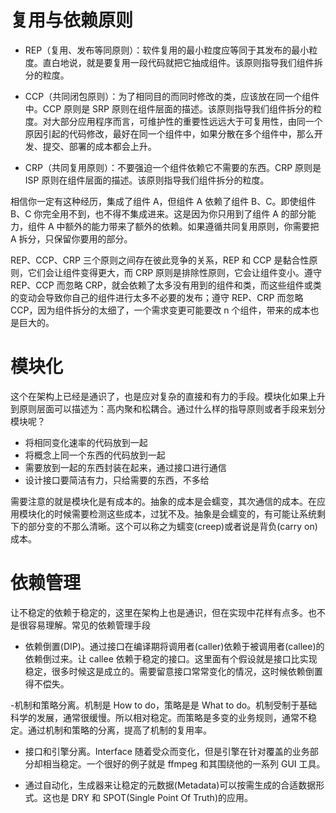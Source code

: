 # 复用与依赖原则

- REP（复用、发布等同原则）：软件复用的最小粒度应等同于其发布的最小粒度。直白地说，就是要复用一段代码就把它抽成组件。该原则指导我们组件拆分的粒度。

- CCP（共同闭包原则）：为了相同目的而同时修改的类，应该放在同一个组件中。CCP 原则是 SRP 原则在组件层面的描述。该原则指导我们组件拆分的粒度。对大部分应用程序而言，可维护性的重要性远远大于可复用性，由同一个原因引起的代码修改，最好在同一个组件中，如果分散在多个组件中，那么开发、提交、部署的成本都会上升。

- CRP（共同复用原则）：不要强迫一个组件依赖它不需要的东西。CRP 原则是 ISP 原则在组件层面的描述。该原则指导我们组件拆分的粒度。

相信你一定有这种经历，集成了组件 A，但组件 A 依赖了组件 B、C。即使组件 B、C 你完全用不到，也不得不集成进来。这是因为你只用到了组件 A 的部分能力，组件 A 中额外的能力带来了额外的依赖。如果遵循共同复用原则，你需要把 A 拆分，只保留你要用的部分。

REP、CCP、CRP 三个原则之间存在彼此竞争的关系，REP 和 CCP 是黏合性原则，它们会让组件变得更大，而 CRP 原则是排除性原则，它会让组件变小。遵守 REP、CCP 而忽略 CRP，就会依赖了太多没有用到的组件和类，而这些组件或类的变动会导致你自己的组件进行太多不必要的发布；遵守 REP、CRP 而忽略 CCP，因为组件拆分的太细了，一个需求变更可能要改 n 个组件，带来的成本也是巨大的。

# 模块化

这个在架构上已经是通识了，也是应对复杂的直接和有力的手段。模块化如果上升到原则层面可以描述为：高内聚和松耦合。通过什么样的指导原则或者手段来划分模块呢？

- 将相同变化速率的代码放到一起
- 将概念上同一个东西的代码放到一起
- 需要放到一起的东西封装在起来，通过接口进行通信
- 设计接口要简洁有力，只给需要的东西，不多给

需要注意的就是模块化是有成本的。抽象的成本是会蠕变，其次通信的成本。在应用模块化的时候需要检测这些成本，过犹不及。抽象是会蠕变的，有可能让系统剩下的部分变的不那么清晰。这个可以称之为蠕变(creep)或者说是背负(carry on)成本。

# 依赖管理

让不稳定的依赖于稳定的，这里在架构上也是通识，但在实现中花样有点多。也不是很容易理解。常见的依赖管理手段

- 依赖倒置(DIP)。通过接口在编译期将调用者(caller)依赖于被调用者(callee)的依赖倒过来。让 callee 依赖于稳定的接口。这里面有个假设就是接口比实现稳定，很多时候这是成立的。需要留意接口常常变化的情况，这时候依赖倒置得不偿失。

-机制和策略分离。机制是 How to do，策略是是 What to do。机制受制于基础科学的发展，通常很缓慢。所以相对稳定。而策略是多变的业务规则，通常不稳定。通过机制和策略的分离，提高了机制的复用率。

- 接口和引擎分离。Interface 随着受众而变化，但是引擎在针对覆盖的业务部分却相当稳定。一个很好的例子就是 ffmpeg 和其围绕他的一系列 GUI 工具。

- 通过自动化，生成器来让稳定的元数据(Metadata)可以按需生成的合适数据形式。这也是 DRY 和 SPOT(Single Point Of Truth)的应用。
